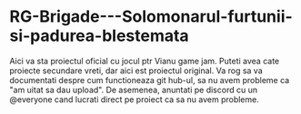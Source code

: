# RG-Brigade---Solomonarul-furtunii-si-padurea-blestemata
Aici va sta proiectul oficial cu jocul ptr Vianu game jam. Puteti avea cate proiecte secundare vreti, dar aici est proiectul original. Va rog sa va documentati despre cum functioneaza git hub-ul, sa nu avem probleme ca "am uitat sa dau upload". De asemenea, anuntati pe discord cu un @everyone cand lucrati direct pe proiect ca sa nu avem probleme.
